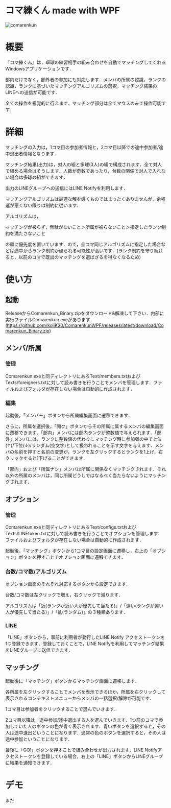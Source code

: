 # コマ練くん made with WPF
![comarenkun](https://user-images.githubusercontent.com/50648545/81155129-96d09900-8fbf-11ea-9440-903a4d7cdd71.png)

# 概要

『コマ練くん』は，卓球の練習相手の組み合わせを自動でマッチングしてくれるWindowsアプリケーションです．

部内だけでなく，部外者の参加にも対応します．メンバの所属の認識，ランクの認識，ランクに基づいたマッチングアルゴリズムの選択，マッチング結果のLINEへの送信が可能です．

全ての操作を視覚的に行えます．マッチング部分は全てマウスのみで操作可能です．

# 詳細

マッチングの入力は，1コマ目の参加者情報と，2コマ目以降での途中参加者/途中退出者情報となります．

マッチング結果(出力)は，対人の組と多球(3人)の組で構成されます．全て対人で組める場合はそうします．人数が奇数であったり，台数の関係で対人で入れない場合は多球の組ができます．

出力のLINEグループへの送信にはLINE Notifyを利用します．

マッチングアルゴリズムは最適な解を導くものではまったくありませんが，余程運が悪くない限りは制約に従います．

アルゴリズムは，

マッチングが被らず，無駄がないこと＞所属が被らないこと＞指定したランク制約を満たさないこと

の順に優先度を置いています．ので，全コマ同じアルゴリズムに指定した場合などは途中からランク制約が破られる可能性が高いです．(ランク制約を守り続けると，以前のコマで既出のマッチングを選ばざるを得なくなるため)

# 使い方

## 起動

ReleaseからComarenkun_Binary.zipをダウンロード&解凍して下さい．内部に実行ファイルComarenkun.exeがあります．(https://github.com/kojiK20/ComarenkunWPF/releases/latest/download/Comarenkun_Binary.zip)

## メンバ/所属

### 管理

Comarenkun.exeと同ディレクトリにあるText/members.txtおよびTexts/foreigners.txtに対して読み書きを行うことでメンバを管理します．ファイルおよびフォルダが存在しない場合は自動的に作成されます．

### 編集

起動後，「メンバー」ボタンから所属編集画面に遷移できます．

さらに，所属を選択後，「開ク」ボタンからその所属に属するメンバの編集画面に遷移できます．「部内」メンバには部内ランクが整数値で与えられます．「部外」メンバには，ランクに整数値の代わりにマッチング時に参加者の中で上位(↑)/下位(↓)/ランダム(空文字)として扱われることを示す文字を与えます．メンバの名前を押すと名前の変更が，ランクを左クリックするとランクを1上げ，右クリックすると1下げることができます．

「部内」および「所属ナシ」メンバは所属に関係なくマッチングされます．それ以外の所属のメンバは，同じ所属どうしではなるべく当たらないようにマッチングされます．

## オプション

### 管理

Comarenkun.exeと同ディレクトリにあるText/configs.txtおよびTexts/LINEtoken.txtに対して読み書きを行うことでオプションを管理します．ファイルおよびフォルダが存在しない場合は自動的に作成されます．

起動後，「マッチング」ボタンから1コマ目の設定画面に遷移し，右上の「オプション」ボタンを押すことでオプション画面に遷移できます．

### 台数/コマ数/アルゴリズム

オプション画面のそれぞれ対応するボタンから設定できます．

台数/コマ数は左クリックで増え，右クリックで減ります．

アルゴリズムは「近(ランクが近い人が優先して当たる)」/「遠い(ランクが遠い人が優先して当たる)」/「乱(ランダム)」の３種類あります．

### LINE

「LINE」ボタンから，事前に利用者が発行したLINE Notify アクセストークンを1つ登録できます．登録しておくことで，LINE Notifyを利用してマッチング結果をLINEグループに送信できます．

## マッチング

起動後に「マッチング」ボタンからマッチング画面に遷移します．

各所属を左クリックすることでメンバを表示できるほか，所属を右クリックして表示されるコンテキストメニューからメンバの一括選択/解除が可能です．

1コマ目は参加者をクリックすることで選んでいきます．

2コマ目以降は，途中参加/途中退出する人を選んでいきます．1つ前のコマで参加していた人のボタンの色が青く表示されます．青いボタンを選択すると，その人は途中退出ということになります．通常の色のボタンを選択すると，その人は途中参加ということになります．

最後に「GO!」ボタンを押すことで組み合わせが出力されます．LINE Notifyアクセストークンを登録している場合，右上の「LINE」ボタンからLINEグループに結果を通知できます．

# デモ

まだ

